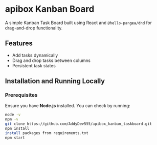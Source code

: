 # apibox Kanban Board

A simple Kanban Task Board built using React and `@hello-pangea/dnd` for drag-and-drop functionality.

## Features
- Add tasks dynamically
- Drag and drop tasks between columns
- Persistent task states

## Installation and Running Locally

### Prerequisites
Ensure you have **Node.js** installed. You can check by running:
```sh
node -v
npm -v
git clone https://github.com/AddyDev555/apibox_kanban_taskboard.git
npm install
install packages from requirements.txt
npm start

